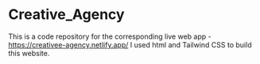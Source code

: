 # Creative_Agency

This is a code repository for the corresponding live web app - https://creativee-agency.netlify.app/
I used html and Tailwind CSS to build this website.
